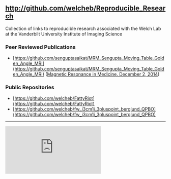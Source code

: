 http://github.com/welcheb/Reproducible_Research
-----------------------------------------------

Collection of links to reproducible research associated with the Welch Lab at the Vanderbilt University Institute of Imaging Science

### Peer Reviewed Publications
*  [https://github.com/senguptasaikat/MRM_Sengupta_Moving_Table_Golden_Angle_MRI](https://github.com/senguptasaikat/MRM_Sengupta_Moving_Table_Golden_Angle_MRI) ([Magnetic Resonance in Medicine. December 2, 2014](http://www.ncbi.nlm.nih.gov/pubmed/25461600))

### Public Repositories
*  [https://github.com/welcheb/FattyRiot](https://github.com/welcheb/FattyRiot)
*  [https://github.com/welcheb/fw_i3cm1i_3pluspoint_berglund_QPBO](https://github.com/welcheb/fw_i3cm1i_3pluspoint_berglund_QPBO)

-----------------------------------------------
[![Analytics](https://ga-beacon.appspot.com/UA-54485519-2/Reproducible_Research/README.md)](https://github.com/welcheb/Reproducible_Research)
